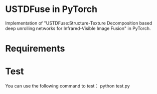 # USTDFuse in PyTorch
Implementation of "USTDFuse:Structure-Texture Decomposition based deep unrolling networks for Infrared-Visible Image Fusion" in PyTorch.
# Requirements

# Test
You can use the following command to test：
python test.py

